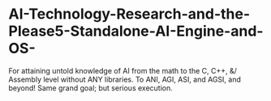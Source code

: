 # AI-Technology-Research-and-the-Please5-Standalone-AI-Engine-and-OS-
For attaining untold knowledge of AI from the math to the C, C++, &amp;/ Assembly level without ANY libraries. To ANI, AGI, ASI, and AGSI, and beyond!   Same grand goal; but serious execution.
